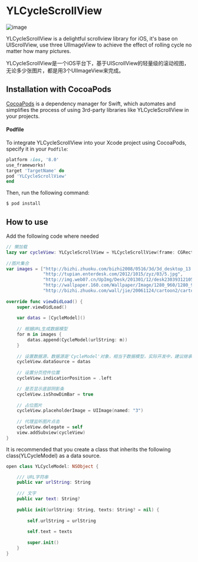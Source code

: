 # YLCycleScrollView

![image](https://github.com/Hearsayer/YLCycleScrollView/blob/master/CycleScrollView.gif)


YLCycleScrollView is a delightful scrollview library for iOS, it's base on UIScrollView, use three UIImageView to achieve the effect of rolling cycle no matter how many pictures.


YLCycleScrollView是一个iOS平台下，基于UIScrollView的轻量级的滚动视图，无论多少张图片，都是用3个UIImageView来完成。


## Installation with CocoaPods

[CocoaPods](http://cocoapods.org) is a dependency manager for Swift, which automates and simplifies the process of using 3rd-party libraries like YLCycleScrollView in your projects.

#### Podfile

To integrate YLCycleScrollView into your Xcode project using CocoaPods, specify it in your `Podfile`:

```ruby
platform :ios, '8.0'
use_frameworks!
target 'TargetName' do
pod 'YLCycleScrollView'
end
```


Then, run the following command:

```bash
$ pod install
```
## How to use

Add the following code where needed

```swift
// 懒加载 
lazy var cycleView: YLCycleScrollView = YLCycleScrollView(frame: CGRect(x: 0, y: 20, width: UIScreen.main.bounds.width, height: 200))
    
//图片集合
var images = ["http://bizhi.zhuoku.com/bizhi2008/0516/3d/3d_desktop_13.jpg",
              "http://tupian.enterdesk.com/2012/1015/zyz/03/5.jpg",
              "http://img.web07.cn/UpImg/Desk/201301/12/desk230393121053551.jpg",
              "http://wallpaper.160.com/Wallpaper/Image/1280_960/1280_960_37227.jpg",
              "http://bizhi.zhuoku.com/wall/jie/20061124/cartoon2/cartoon014.jpg"]
    
override func viewDidLoad() {
    super.viewDidLoad()
        
    var datas = [CycleModel]()
        
    // 根据URL生成数据模型
    for m in images {
        datas.append(CycleModel(urlString: m))
    }
        
    // 设置数据源，数据源是'CycleModel'对象，相当于数据模型，实际开发中，建议继承'CycleModel'来设置数据
    cycleView.dataSource = datas
        
    // 设置分页控件位置
    cycleView.indicatiorPosition = .left

    // 是否显示底部阴影条
    cycleView.isShowDimBar = true
        
    // 占位图片
    cycleView.placeholderImage = UIImage(named: "3")
        
    // 代理监听图片点击
    cycleView.delegate = self
    view.addSubview(cycleView)
}
```

It is recommended that you create a class that inherits the following class(YLCycleModel) as a data source.
```swift
open class YLCycleModel: NSObject {

    /// URL字符串
    public var urlString: String 
    
    /// 文字
    public var text: String?
    
    public init(urlString: String, texts: String? = nil) {
        
        self.urlString = urlString
        
        self.text = texts
        
        super.init()
    }
}
```
